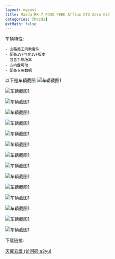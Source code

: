 ```yaml
---
layout: mypost
title: Mazda RX-7 FD3S FEED Afflux GT3 Aero Kit
categories: [Mazda]
extMath: false
---
```


车辆特性:

```
- 山路魔王同款套件
- 配备IVF与非IVF版本
- 包含手机版本
- 方向盘可动
- 配备专用数据
```

以下是车辆截图
![车辆截图1](sa-mp-000.png)

![车辆截图1](sa-mp-001.png)

![车辆截图1](sa-mp-002.png)

![车辆截图1](sa-mp-003.png)

![车辆截图1](sa-mp-004.png)

![车辆截图1](sa-mp-005.png)

![车辆截图1](sa-mp-006.png)

![车辆截图1](sa-mp-007.png)

![车辆截图1](sa-mp-008.png)

![车辆截图1](sa-mp-009.png)

![车辆截图1](sa-mp-010.png)

![车辆截图1](sa-mp-011.png)

![车辆截图1](sa-mp-012.png)

![车辆截图1](sa-mp-013.png)

![车辆截图1](sa-mp-014.png)

下载链接:

[天翼云盘 (访问码:a2yu)](https://cloud.189.cn/t/6B3EF3QfQbUj)
